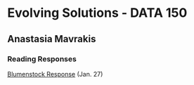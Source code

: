 # Evolving Solutions - DATA 150

## Anastasia Mavrakis

### Reading Responses

[Blumenstock Response](anastasiamavrakis.github.io/workshop/blumenstock) (Jan. 27)
